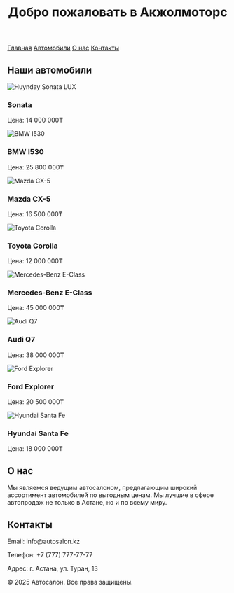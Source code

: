 <!DOCTYPE html>
<html lang="en">
<head>
    <meta charset="UTF-8">
    <meta name="viewport" content="width=device-width, initial-scale=1.0">
    <title>Акжолмоторс</title>
</head>
<body>
    <header>
        <h1>Добро пожаловать в Акжолмоторс</h1>
    </header>
    <nav>
        <a href="#">Главная</a>
        <a href="#cars">Автомобили</a>
        <a href="#about">О нас</a>
        <a href="#contact">Контакты</a>
    </nav>
    <div class="container">
        <section id="cars">
            <h2>Наши автомобили</h2>
            <div class="card">
                <img src="https://avatars.mds.yandex.net/i?id=04654077537271d15933247da5d853b9_l-10245177-images-thumbs&n=13" alt="Huynday Sonata LUX">
                <div class="card-content">
                    <h3>Sonata</h3>
                    <p>Цена: 14 000 000₸</p>
                </div>
            </div>
            <div class="card">
                <img src="https://paultan.org/image/2021/05/2021-BMW-530i-M-Sport-facelift-Malaysia-launch-1-e1622172651217-1260x841.jpg" alt="BMW I530">
                <div class="card-content">
                    <h3>BMW I530</h3>
                    <p>Цена: 25 800 000₸</p>
                </div>
            </div>
            <div class="card">
                <img src="https://www.mazda.kz/upload/iblock/8e9/mazda-cx-5_2022.jpg](https://avatars.mds.yandex.net/i?id=94fe6dea9aefc959ce40c849ee755609b1a85a9c-10512135-images-thumbs&n=13)" alt="Mazda CX-5">
                <div class="card-content">
                    <h3>Mazda CX-5</h3>
                    <p>Цена: 16 500 000₸</p>
                </div>
            </div>
            <div class="card">
                <img src="https://cdn.motor1.com/images/mgl/YzGQ4/s1/2021-toyota-corolla-hatchback.jpg](https://avatars.mds.yandex.net/i?id=858d2f3757207cb76596389773400ba6_l-5163220-images-thumbs&n=13)" alt="Toyota Corolla">
                <div class="card-content">
                    <h3>Toyota Corolla</h3>
                    <p>Цена: 12 000 000₸</p>
                </div>
            </div>
            <div class="card">
                <img src="https://www.mercedes-benz.kz/content/dam/mb-nafta/kazakhstan/mercedes-benz-vehicle-picture-gallery.jpg](https://robbreport.com/wp-content/uploads/2023/04/24eclass00.jpg?w=1000)" alt="Mercedes-Benz E-Class">
                <div class="card-content">
                    <h3>Mercedes-Benz E-Class</h3>
                    <p>Цена: 45 000 000₸</p>
                </div>
            </div>
            <div class="card">
                <img src="https://s.yimg.com/ny/api/res/1.2/9uJXOW7bjQpHKVPKQiwYLA--/YXBwaWQ9aGlnaGxhbmRlcjt3PTEyMDA7aD04MDA-/https://s.yimg.com/uu/api/res/1.2/6km9EMrQOGh7pai8Ax7dEw--~B/aD0yMzMzO3c9MzUwMDthcHBpZD15dGFjaHlvbg--/https://media.zenfs.com/en/ap.org/03af758d781655547ecae9871c63a3aa" alt="Audi Q7">
                <div class="card-content">
                    <h3>Audi Q7</h3>
                    <p>Цена: 38 000 000₸</p>
                </div>
            </div>
            <div class="card">
                <img src="https://avatars.mds.yandex.net/i?id=58041b1b9893240739c8172aa53c70db_l-5332503-images-thumbs&n=13" alt="Ford Explorer">
                <div class="card-content">
                    <h3>Ford Explorer</h3>
                    <p>Цена: 20 500 000₸</p>
                </div>
            </div>
            <div class="card">
                <img src="https://mystrongad.com/BBY_BobBradyHyundai/Digital/Santa%20Fe/2023/23-Hyundai-Santa-Fe-White-SM.webp" alt="Hyundai Santa Fe">
                <div class="card-content">
                    <h3>Hyundai Santa Fe</h3>
                    <p>Цена: 18 000 000₸</p>
                </div>
            </div>
        </section>
        <section id="about">
            <h2>О нас</h2>
            <p>Мы являемся ведущим автосалоном, предлагающим широкий ассортимент автомобилей по выгодным ценам. Мы лучшие в сфере автопродаж не только в Астане, но и по всему миру.</p>
        </section>
        <section id="contact">
            <h2>Контакты</h2>
            <p>Email: info@autosalon.kz</p>
            <p>Телефон: +7 (777) 777-77-77</p>
            <p>Адрес: г. Астана, ул. Туран, 13</p>
        </section>
    </div>
    <footer class="footer">
        <p>&copy; 2025 Автосалон. Все права защищены.</p>
    </footer>
</body>
</html>
